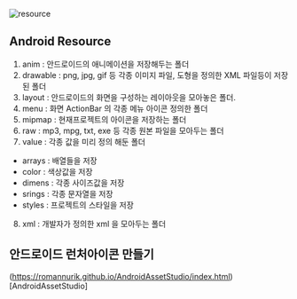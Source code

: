 ![resource](https://user-images.githubusercontent.com/21700482/48313344-5c6e8180-e5fe-11e8-9168-61dcb640e569.jpg)

## Android Resource
1. anim : 안드로이드의 애니메이션을 저장해두는 폴더
2. drawable : png, jpg, gif 등 각종 이미지 파일, 도형을 정의한 XML 파일등이 저장된 폴더 
3. layout : 안드로이드의 화면을 구성하는 레이아웃을 모아놓은 폴더. 
4. menu : 화면 ActionBar 의 각종 메뉴 아이콘 정의한 폴더
5. mipmap : 현재프로젝트의 아이콘을 저장하는 폴더
6. raw : mp3, mpg, txt, exe 등 각종 원본 파일을 모아두는 폴더
7. value : 각종 값을 미리 정의 해둔 폴더
 - arrays : 배열들을 저장
 - color : 색상값을 저장
 - dimens : 각종 사이즈값을 저장
 - srings : 각종 문자열을 저장
 - styles : 프로젝트의 스타일을 저장
8. xml : 개발자가 정의한 xml 을 모아두는 폴더


## 안드로이드 런처아이콘 만들기
(https://romannurik.github.io/AndroidAssetStudio/index.html)[AndroidAssetStudio]
